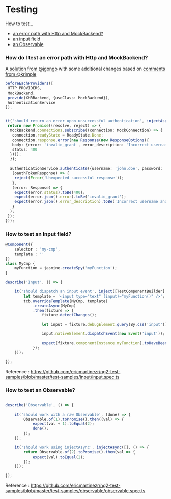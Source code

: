 # Testing

How to test...

- [an error path with Http and MockBackend?](#how-do-i-test-an-error-path-with-http-and-mockbackend)
- [an input field](#how-to-test-an-input-field)
- [an Observable](#how-to-test-an-observable)



### How do I test an error path with Http and MockBackend?

[A solution from @jgongo](https://gitter.im/angular/angular?at=56a915aa80ad69394a7ad156) with some additional changes based on [comments from @krimple](https://gitter.im/angular/angular?at=56913628d739f50a36029ef7)
```typescript
beforeEachProviders([
 HTTP_PROVIDERS,
 MockBackend,
 provide(XHRBackend, {useClass: MockBackend}),
 AuthenticationService
]);


it('should return an error upon unsuccessful authentication', injectAsync([XHRBackend, AuthenticationService], (mockBackend, authenticationService) => {
 return new Promise((resolve, reject) => {
  mockBackend.connections.subscribe((connection: MockConnection) => {
   connection.readyState = ReadyState.Done;
   connection.response.error(new Response(new ResponseOptions({
   body: {error: 'invalid_grant', error_description: 'Incorrect username and / or password'},
   status: 400
  })));
  });
   
  authenticationService.authenticate({username: 'john.doe', password: '12345'}).subscribe(
   (oauthTokenResponse) => {
    reject(Error('Unexpected successful response'));
   },
   (error: Response) => {
    expect(error.status).toBe(400);
    expect(error.json().error).toBe('invalid_grant');
    expect(error.json().error_description).toBe('Incorrect username and / or password');
   }
  );
 });
}));
```


### How to test an Input field?

```typescript 
@Component({
	selector : 'my-cmp',
	template : ''
})
class MyCmp {
	myFunction = jasmine.createSpy('myFunction');
}

describe('Input', () => {

	it('should dispatch an input event', inject([TestComponentBuilder], (tcb) => {
		let template = '<input type="text" (input)="myFunction()" />';
		tcb.overrideTemplate(MyCmp, template)
			.createAsync(MyCmp)
			.then(fixture => {
				fixture.detectChanges();

				let input = fixture.debugElement.query(By.css('input'));

				input.nativeElement.dispatchEvent(new Event('input'));

				expect(fixture.componentInstance.myFunction).toHaveBeenCalled();
			});
	}));

});
```
Reference : https://github.com/ericmartinezr/ng2-test-samples/blob/master/test-samples/input/input.spec.ts



### How to test an Observable?

```typescript 

describe('Observable', () => {

	it('should work with a raw Observable', (done) => {
		Observable.of(1).toPromise().then((val) => {
			expect(val + 1).toEqual(2);
			done();
		});
	});

	it('should work using injectAsync', injectAsync([], () => {
		return Observable.of(2).toPromise().then(val => {
			expect(val).toEqual(2);
		});
	}));

});
```
Reference : https://github.com/ericmartinezr/ng2-test-samples/blob/master/test-samples/observable/observable.spec.ts